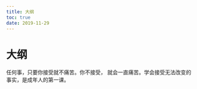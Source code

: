 ```yaml
---
title: 大纲
toc: true
date: 2019-11-29
---
```

# 大纲

任何事，只要你接受就不痛苦。你不接受， 就会一直痛苦。学会接受无法改变的事实，是成年人的第一课。
